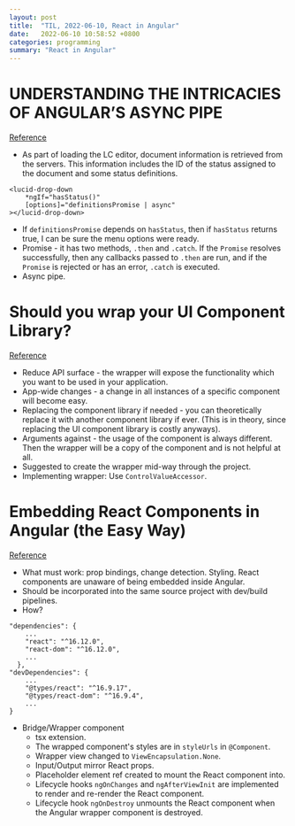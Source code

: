 ```yaml
---
layout: post
title:  "TIL, 2022-06-10, React in Angular"
date:   2022-06-10 10:58:52 +0800
categories: programming
summary: "React in Angular"
---
```


# UNDERSTANDING THE INTRICACIES OF ANGULAR’S ASYNC PIPE
[Reference](https://www.lucidchart.com/techblog/2019/10/14/angulars-async-pipe-intricacies/)

- As part of loading the LC editor, document information is retrieved from the servers. This information includes the ID of the status assigned to the document and some status definitions.

```
<lucid-drop-down
    *ngIf="hasStatus()"
    [options]="definitionsPromise | async"
></lucid-drop-down>
```

- If `definitionsPromise` depends on `hasStatus`, then if `hasStatus` returns true, I can be sure the menu options were ready.
- Promise - it has two methods, `.then` and `.catch`. If the `Promise` resolves successfully, then any callbacks passed to `.then` are run, and if the `Promise` is rejected or has an error, `.catch` is executed.
- Async pipe.

# Should you wrap your UI Component Library?
[Reference](https://medium.com/@TimHolzherr/should-you-wrap-your-ui-component-library-42dfc41df828)

- Reduce API surface - the wrapper will expose the functionality which you want to be used in your application.
- App-wide changes - a change in all instances of a specific component will become easy.
- Replacing the component library if needed - you can theoretically replace it with another component library if ever. (This is in theory, since replacing the UI component library is costly anyways).
- Arguments against - the usage of the component is always different. Then the wrapper will be a copy of the component and is not helpful at all.
- Suggested to create the wrapper mid-way through the project.
- Implementing wrapper: Use `ControlValueAccessor`.

# Embedding React Components in Angular (the Easy Way)
[Reference](https://medium.com/@zacky_14189/embedding-react-components-in-angular-the-easy-way-60f796b68aef)

- What must work: prop bindings, change detection. Styling. React components are unaware of being embedded inside Angular.
- Should be incorporated into the same source project with dev/build pipelines.
- How?

```
"dependencies": {
    ...
    "react": "^16.12.0",
    "react-dom": "^16.12.0",
    ...
  },
"devDependencies": {
    ...
    "@types/react": "^16.9.17",
    "@types/react-dom": "^16.9.4",
    ...
}
```

- Bridge/Wrapper component
  - tsx extension.
  - The wrapped component's styles are in `styleUrls` in `@Component`.
  - Wrapper view changed to `ViewEncapsulation.None`.
  - Input/Output mirror React props.
  - Placeholder element ref created to mount the React component into.
  - Lifecycle hooks `ngOnChanges` and `ngAfterViewInit` are implemented to render and re-render the React component.
  - Lifecycle hook `ngOnDestroy` unmounts the React component when the Angular wrapper component is destroyed.
